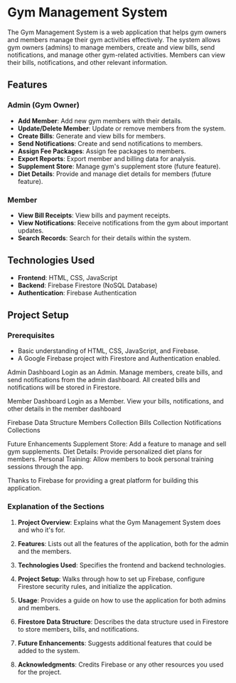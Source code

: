 # Gym Management System

The Gym Management System is a web application that helps gym owners and members manage their gym activities effectively. The system allows gym owners (admins) to manage members, create and view bills, send notifications, and manage other gym-related activities. Members can view their bills, notifications, and other relevant information.

## Features

### Admin (Gym Owner)
- **Add Member**: Add new gym members with their details.
- **Update/Delete Member**: Update or remove members from the system.
- **Create Bills**: Generate and view bills for members.
- **Send Notifications**: Create and send notifications to members.
- **Assign Fee Packages**: Assign fee packages to members.
- **Export Reports**: Export member and billing data for analysis.
- **Supplement Store**: Manage gym's supplement store (future feature).
- **Diet Details**: Provide and manage diet details for members (future feature).

### Member
- **View Bill Receipts**: View bills and payment receipts.
- **View Notifications**: Receive notifications from the gym about important updates.
- **Search Records**: Search for their details within the system.

## Technologies Used

- **Frontend**: HTML, CSS, JavaScript
- **Backend**: Firebase Firestore (NoSQL Database)
- **Authentication**: Firebase Authentication

## Project Setup

### Prerequisites

- Basic understanding of HTML, CSS, JavaScript, and Firebase.
- A Google Firebase project with Firestore and Authentication enabled.

Admin Dashboard
Login as an Admin.
Manage members, create bills, and send notifications from the admin dashboard.
All created bills and notifications will be stored in Firestore.

Member Dashboard
Login as a Member.
View your bills, notifications, and other details in the member dashboard

Firebase Data Structure
 Members Collection
Bills Collection
Notifications Collections

Future Enhancements
Supplement Store: Add a feature to manage and sell gym supplements.
Diet Details: Provide personalized diet plans for members.
Personal Training: Allow members to book personal training sessions through the app.


Thanks to Firebase for providing a great platform for building this application.

### Explanation of the Sections

1. **Project Overview**: Explains what the Gym Management System does and who it's for.
2. **Features**: Lists out all the features of the application, both for the admin and the members.
3. **Technologies Used**: Specifies the frontend and backend technologies.
4. **Project Setup**: Walks through how to set up Firebase, configure Firestore security rules, and initialize the application.
5. **Usage**: Provides a guide on how to use the application for both admins and members.
6. **Firestore Data Structure**: Describes the data structure used in Firestore to store members, bills, and notifications.
7. **Future Enhancements**: Suggests additional features that could be added to the system.

10. **Acknowledgments**: Credits Firebase or any other resources you used for the project.


